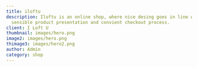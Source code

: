 ```yaml
---
title: iloftu
description: Iloftu is an online shop, where nice desing goes in line with
  sensible product presentation and convient checkout process.
client: I Loft U
thumbnail: images/hero.png
image2: images/hero.png
thimage3: images/hero2.png
author: Admin
category: shop
---
```

